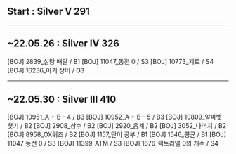 ## Start : Silver V 291

-----------------
## ~22.05.26 : Silver IV 326
[BOJ] 2839_설탕 배달 / B1
[BOJ] 11047_동전 0 / S3
[BOJ] 10773_제로 / S4
[BOJ] 16236_아기 상어 / G3

-----------------
## ~22.05.30 : Silver III 410
[BOJ] 10951_A + B - 4 / B3
[BOJ] 10952_A + B - 5 / B3
[BOJ] 10809_알파벳 찾기 / B2
[BOJ] 2908_상수 / B2
[BOJ] 2920_음계 / B2
[BOJ] 3052_나머지 / B2
[BOJ] 8958_OX퀴즈 / B2
[BOJ] 1157_단어 공부 / B1
[BOJ] 1546_평균 / B1
[BOJ] 11047_동전 0 / S3
[BOJ] 11399_ATM / S3
[BOJ] 1676_팩토리얼 0의 개수 / S4
